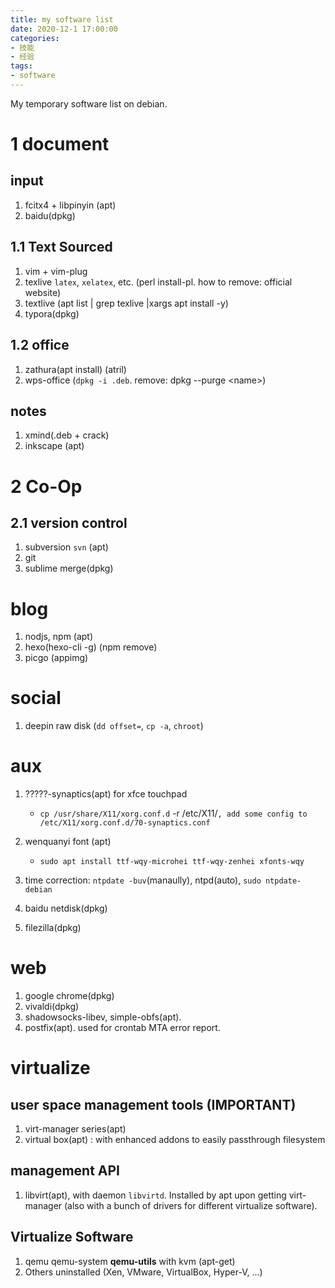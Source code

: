 ```yaml
---
title: my software list
date: 2020-12-1 17:00:00
categories:
- 技能
- 经验
tags:
- software
---
```



My temporary software list on debian.

<!--more-->


# 1 document

## input
1. fcitx4 + libpinyin (apt)
2. baidu(dpkg)

## 1.1 Text Sourced 
1. vim + vim-plug 
2. texlive `latex`, `xelatex`, etc. (perl install-pl. how to remove: official website)
3. textlive (apt list | grep texlive |xargs apt install -y)
4. typora(dpkg)

## 1.2 office
1. zathura(apt install) (atril)
2. wps-office (`dpkg -i .deb`. remove: dpkg --purge \<name\>)

## notes
1. xmind(.deb + crack)
2. inkscape (apt)

# 2 Co-Op

## 2.1 version control
1. subversion `svn` (apt)
2. git
3. sublime merge(dpkg)

# blog
1. nodjs, npm (apt)
2. hexo(hexo-cli -g) (npm remove)
3. picgo (appimg)

# social
1. deepin raw disk (`dd offset=`, `cp -a`, `chroot`)

# aux
1. ?????-synaptics(apt) for xfce touchpad
	- `cp /usr/share/X11/xorg.conf.d` -r /etc/X11/`, add some config to /etc/X11/xorg.conf.d/70-synaptics.conf`
2. wenquanyi font (apt)
	- `sudo apt install ttf-wqy-microhei ttf-wqy-zenhei xfonts-wqy`

3. time correction: `ntpdate -buv`(manaully), ntpd(auto), `sudo ntpdate-debian`

4. baidu netdisk(dpkg)

5. filezilla(dpkg)

# web
1. google chrome(dpkg)
2. vivaldi(dpkg)
2. shadowsocks-libev, simple-obfs(apt).
3. postfix(apt). used for crontab MTA error report.

# virtualize
## user space management tools (IMPORTANT)
1. virt-manager series(apt)
2. virtual box(apt) : with enhanced addons to easily passthrough filesystem

## management API
1. libvirt(apt), with daemon `libvirtd`. Installed by apt upon getting virt-manager (also with a bunch of drivers for different virtualize software).

## Virtualize Software
1. qemu qemu-system **qemu-utils** with kvm (apt-get)
2. Others uninstalled (Xen, VMware, VirtualBox, Hyper-V, ...)
